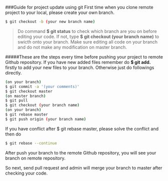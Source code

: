 ###Guide for project update using git
First time when you clone remote project to your local, please create your own branch. 
```sh
$ git checkout -b (your new branch name)
```
>Do command **$ git status** to check which branch are you on before editing your code.
>If not, type **$ git checkout (your branch name)** to swicth onto your branch.
>Make sure editing all code on your branch and do not make any modification on master branch.

#####These are the steps every time before pushing your project to remote Github repository.
If you have new added files remember do **$ git add.** firstly to add your new files to your branch. Otherwise just do followings directly.
```sh
(on your branch)
$ git commit -a '(your comments)'
$ git checkout master
(on master branch)
$ git pull
$ git checkout (your branch name)
(on your branch)        
$ git rebase master
$ git push origin (your branch name)
```

If you have conflict after $ git rebase master, please solve the conflict and then do
```sh
$ git rebase --continue
```
After push your branch to the remote Github repository, you will see your branch on remote repository.

So next, send pull request and admin will merge your branch to master after checking your code.
